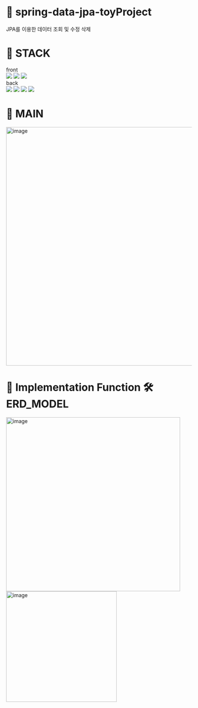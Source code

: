 # 🌼 spring-data-jpa-toyProject
JPA를 이용한 데이터 조회 및 수정 삭제

# 🌻 STACK
front<br/>
<img src="https://img.shields.io/badge/HTML-E34F26?style=flat-square&logo=HTML5&logoColor=white"/> <img src="https://img.shields.io/badge/CSS-8CA1AF?style=flat-square&logo=CSS&logoColor=white"/> <img src="https://img.shields.io/badge/JAVASCRIPT-FFCD00?style=flat-square&logo=JAVASCRIPT&logoColor=white"/><br/>
back<br/>
<img src="https://img.shields.io/badge/SPRING-00BCB4?style=flat-square&logo=SPRING&logoColor=white"/> <img src="https://img.shields.io/badge/JAVA-E34F26?style=flat-square&logo=JAVA&logoColor=white"/> <img src="https://img.shields.io/badge/JPA-EA4AAA?style=flat-square&logo=JPA&logoColor=white"/>
<img src="https://img.shields.io/badge/ORACLE-DF0101?style=flat-square&logo=ORACLE&logoColor=white"/>

# 🌻 MAIN
<img width="647" alt="image" src="https://github.com/yujunglove/spring-data-jpa-toyProject/assets/120998460/c06a85cd-138b-4fd0-af0d-fc7c70343d0d">

# 🌻 Implementation Function 🛠ERD_MODEL
<img width="472" alt="image" src="https://github.com/yujunglove/spring-data-jpa-toyProject/assets/120998460/1d75d9f3-7ce1-4ff2-a799-7d55eb508526">
<img width="300" alt="image" src="https://github.com/yujunglove/spring-data-jpa-toyProject/assets/120998460/77bae48b-db7a-4d56-bc10-aaae5469a2af">

